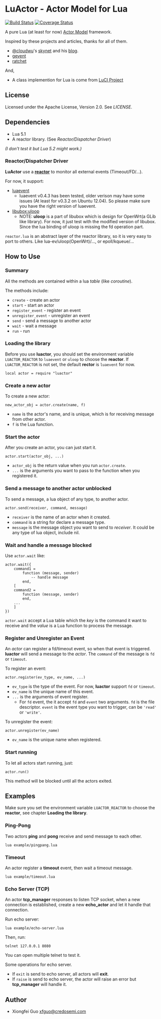 LuActor - Actor Model for Lua
=============================

[![Build Status](https://travis-ci.org/xfguo/luactor.svg?branch=master)](https://travis-ci.org/xfguo/luactor) [![Coverage Status](https://coveralls.io/repos/xfguo/luactor/badge.png?branch=master)](https://coveralls.io/r/xfguo/luactor?branch=master)

A pure Lua (at least for now) [Actor Model](http://en.wikipedia.org/wiki/Actor_model) framework.

Inspired by these projects and articles, thanks for all of them.

- [@cloudwu](https://github.com/cloudwu)'s [skynet](https://github.com/cloudwu/skynet) and his [blog](http://blog.codingnow.com).
- [gevent](http://www.gevent.org/)
- [ratchet](https://github.com/icgood/ratchet)

And,

- A class implemention for Lua is come from [LuCI Project](http://luci.subsignal.org)

License
-------

Licensed under the Apache License, Version 2.0. See *LICENSE*.

Dependencies
------------

- Lua 5.1
- A reactor library. (See *Reactor/Dispatcher Driver*)

*(I don't test it but Lua 5.2 might work.)*

### Reactor/Dispatcher Driver

**LuActor** use a [**reactor**](http://en.wikipedia.org/wiki/Reactor_pattern) to monitor all external events (Timeout/FD/...).

For now, it support:

- [luaevent](https://github.com/harningt/luaevent)
  - luaevent v0.4.3 has been tested, older verison may have some issues (At least for v0.3.2 on Ubuntu 12.04). So please make sure you have the right version of luaevent.
- [libubox:uloop](https://github.com/xfguo/libubox)
  - NOTE: **uloop** is a part of libubox which is design for OpenWrt(a GLib like library). For now, it just test with the modified version of libubox. Since the lua binding of uloop is missing the fd operation part.

`reactor.lua` is an abstract layer of the reactor library, so it is very easy to port to others. Like lua-ev/uloop(OpenWrt)/..., or epoll/kqueue/...

How to Use
----------

### Summary

All the methods are contained within a lua *table* (like *coroutine*).

The methods include:

- `create` - create an actor
- `start` - start an actor
- `register_event` - register an event
- `unregister_event` - unregister an event
- `send` - send a message to another actor
- `wait` - wait a message
- `run` - run

### Loading the library

Before you use **luactor**, you should set the environment variable `LUACTOR_REACTOR` to `luaevent` or `uloop` to choose the **reactor**. If `LUACTOR_REACTOR` is not set, the default **rector** is `luaevent` for now.

    local actor = require "luactor"

### Create a new actor

To create a new actor:

    new_actor_obj = actor.create(name, f)

- `name` is the actor's name, and is unique, which is for receiving message from other actor.
- `f` is the Lua function.

### Start the actor

After you create an actor, you can just start it.

    actor.start(actor_obj, ...)

- `actor_obj` is the return value when you run `actor.create`.
- `...` is the arguments you want to pass to the function when you registered it.

### Send a message to another actor **unblocked**

To send a message, a lua object of any type, to another actor.

    actor.send(receiver, command, message)

- `receiver` is the name of an actor when it created.
- `command` is a string for declare a message type.
- `message` is the message object you want to send to *receiver*. It could be any type of lua object, include nil.

### Wait and handle a message **blocked**

Use `actor.wait` like:

    actor.wait({
        command1 =
            function (message, sender)
                -- handle message
            end,
        [
        command2 =
            function (message, sender)
            end,
        ...
        ]
    })

`actor.wait` accept a Lua table which the *key* is the command it want to receive and the *value* is a Lua function to process the message.

### Register and Unregister an Event

An *actor* can register a fd/timeout event, so when that event is triggered. **luactor** will send a message to the *actor*. The `command` of the message is `fd` or `timeout`.

To register an event:

    actor.register(ev_type, ev_name, ...)

- `ev_type` is the type of the event. For now, **luactor** support `fd` or `timeout`.
- `ev_name` is the unique name of this event.
- `...` is the arguments of event register.
  - For `fd` event, the it accept `fd` and `event` two arguments. `fd` is the file descriptor. `event` is the event type you want to trigger, can be `'read'` or `'write'`.

To unregister the event:

    actor.unregister(ev_name)

- `ev_name` is the unique name when registered.

### Start running

To let all actors start running, just:

    actor.run()

This method will be blocked until all the actors exited.

Examples
--------

Make sure you set the environment variable `LUACTOR_REACTOR` to choose the **reactor**, see chapter **Loading the library**.

### Ping-Pong

Two actors **ping** and **pong** receive and send message to each other.

    lua example/pingpang.lua

### Timeout

An actor register a **timeout** event, then wait a timeout message.

    lua example/timeout.lua

### Echo Server (TCP)

An actor **tcp_manager** responses to listen TCP socket, when a new connection is
established, create a new **echo_actor** and let it handle that connection.

Run echo server:

    lua example/echo-server.lua

Then, run:

    telnet 127.0.0.1 8080

You can open multiple telnet to test it. 

Some operations for echo server.
  - If `exit` is send to echo server, all actors will **exit**.
  - If `raise` is send to echo server, the actor will raise an error but **tcp_manager** will handle it.

Author
------

- Xiongfei Guo <xfguo@credosemi.com>
